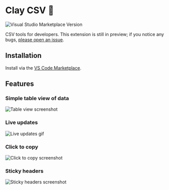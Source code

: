 # Clay CSV 📐
![Visual Studio Marketplace Version](https://img.shields.io/visual-studio-marketplace/v/omkarmoghe.clay-csv?label=Release)

CSV tools for developers. This extension is still in preview; if you notice any bugs, [please open an issue](https://github.com/omkarmoghe/Clay-CSV/issues).

## Installation
Install via the [VS Code Marketplace](https://marketplace.visualstudio.com/items?itemName=omkarmoghe.clay-csv).

## Features

### Simple table view of data
![Table view screenshot](https://i.imgur.com/pV1SXWR.png)

### Live updates
![Live updates gif](/images/features/live-updates.gif)

### Click to copy
![Click to copy screenshot](https://i.imgur.com/QdFM30R.png)

### Sticky headers
![Sticky headers screenshot](/images/features/sticky-headers.gif)
